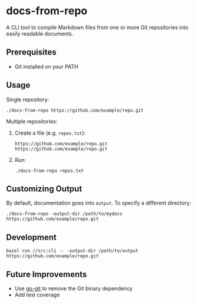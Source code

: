 # docs-from-repo

A CLI tool to compile Markdown files from one or more Git repositories into easily readable documents.

## Prerequisites

- Git installed on your PATH

## Usage

Single repository:

    ./docs-from-repo https://github.com/example/repo.git

Multiple repositories:

1. Create a file (e.g. `repos.txt`):

       https://github.com/example/repo.git
       https://github.com/example/repo.git

2. Run:

       ./docs-from-repo repos.txt

## Customizing Output

By default, documentation goes into `output`. To specify a different directory:

    ./docs-from-repo -output-dir /path/to/mydocs https://github.com/example/repo.git

## Development

    bazel run //src:cli -- -output-dir /path/to/output https://github.com/example/repo.git

## Future Improvements

- Use [go-git](https://github.com/go-git/go-git) to remove the Git binary dependency
- Add test coverage
